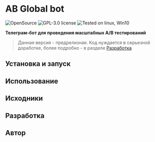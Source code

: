 # AB Global bot
![OpenSource](https://img.shields.io/badge/Open%20Source-%E2%99%A5-red)
![GPL-3.0 license ](https://img.shields.io/github/license/dan-sazonov/ab-global-bot)
![Tested on linux, Win10](https://img.shields.io/badge/tested%20on-Linux%20|%20Win10-blue)

**Телеграм-бот для проведения масштабных A/B тестирований** 

> Данная версия - предрелизная. Код нуждается в серьезной доработке, более подробно - в разделе [Разработка](#Разработка)

## Установка и запуск

## Использование

## Исходники

## Разработка

## Автор
